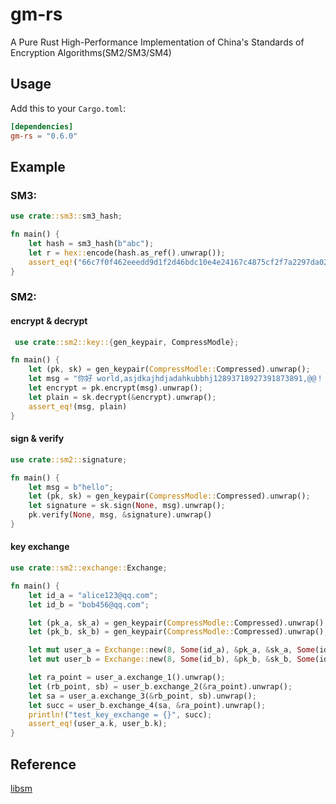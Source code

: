 # gm-rs

A Pure Rust High-Performance Implementation of China's Standards of Encryption Algorithms(SM2/SM3/SM4)

## Usage

Add this to your `Cargo.toml`:

```toml
[dependencies]
gm-rs = "0.6.0"
```

## Example

### SM3:

```rust
use crate::sm3::sm3_hash;

fn main() {
    let hash = sm3_hash(b"abc");
    let r = hex::encode(hash.as_ref().unwrap());
    assert_eq!("66c7f0f462eeedd9d1f2d46bdc10e4e24167c4875cf2f7a2297da02b8f4ba8e0", r);
}

```

### SM2:

#### encrypt & decrypt

```rust
 use crate::sm2::key::{gen_keypair, CompressModle};

fn main() {
    let (pk, sk) = gen_keypair(CompressModle::Compressed).unwrap();
    let msg = "你好 world,asjdkajhdjadahkubbhj12893718927391873891,@@！！ world,1231 wo12321321313asdadadahello world，hello world".as_bytes();
    let encrypt = pk.encrypt(msg).unwrap();
    let plain = sk.decrypt(&encrypt).unwrap();
    assert_eq!(msg, plain)
}

```

#### sign & verify

```rust
use crate::sm2::signature;

fn main() {
    let msg = b"hello";
    let (pk, sk) = gen_keypair(CompressModle::Compressed).unwrap();
    let signature = sk.sign(None, msg).unwrap();
    pk.verify(None, msg, &signature).unwrap()
}

```


#### key exchange
```rust
use crate::sm2::exchange::Exchange;

fn main() {
    let id_a = "alice123@qq.com";
    let id_b = "bob456@qq.com";

    let (pk_a, sk_a) = gen_keypair(CompressModle::Compressed).unwrap();
    let (pk_b, sk_b) = gen_keypair(CompressModle::Compressed).unwrap();

    let mut user_a = Exchange::new(8, Some(id_a), &pk_a, &sk_a, Some(id_b), &pk_b).unwrap();
    let mut user_b = Exchange::new(8, Some(id_b), &pk_b, &sk_b, Some(id_a), &pk_a).unwrap();

    let ra_point = user_a.exchange_1().unwrap();
    let (rb_point, sb) = user_b.exchange_2(&ra_point).unwrap();
    let sa = user_a.exchange_3(&rb_point, sb).unwrap();
    let succ = user_b.exchange_4(sa, &ra_point).unwrap();
    println!("test_key_exchange = {}", succ);
    assert_eq!(user_a.k, user_b.k);
}

```

## Reference
[libsm](https://github.com/citahub/libsm)